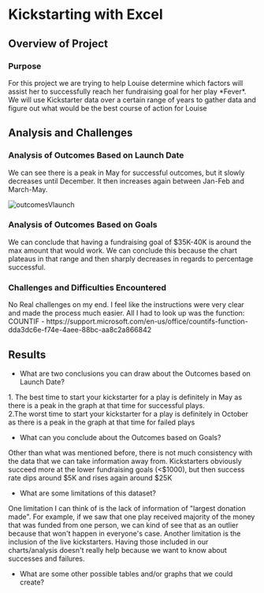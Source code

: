 # Kickstarting with Excel

## Overview of Project
### Purpose
<p>For this project we are trying to help Louise determine which factors will assist her to successfully reach her fundraising goal for her play *Fever*. We will use Kickstarter data over a certain range of years to gather data and figure out what would be the best course of action for Louise</p>

## Analysis and Challenges

### Analysis of Outcomes Based on Launch Date
<p>We can see there is a peak in May for successful outcomes, but it slowly decreases until December. It then increases again between Jan-Feb and March-May.</p>

![outcomesVlaunch](https://github.com/[mooshak21]/[kickstarter-analysis]/blob/[main]/Theater_Outcomes_vs_Launch.png?raw=true)

### Analysis of Outcomes Based on Goals
<p>We can conclude that having a fundraising goal of $35K-40K is around the max amount that would work. We can conclude this because the chart plateaus in that range and then sharply decreases in regards to percentage successful.</p>

### Challenges and Difficulties Encountered
<p>No Real challenges on my end. I feel like the instructions were very clear and made the process much easier. All I had to look up was the function:<br>
COUNTIF - https://support.microsoft.com/en-us/office/countifs-function-dda3dc6e-f74e-4aee-88bc-aa8c2a866842</p>

## Results

- What are two conclusions you can draw about the Outcomes based on Launch Date?
<p>1. The best time to start your kickstarter for a play is definitely in May as there is a peak in the graph at that time for successful plays.<br>
2.The worst time to start your kickstarter for a play is definitely in October as there is a peak in the graph at that time for failed plays</p>




- What can you conclude about the Outcomes based on Goals?
<p>Other than what was mentioned before, there is not much consistency with the data that we can take information away from. Kickstarters obviously succeed more at the lower fundraising goals (<$1000), but then success rate dips around $5K and rises again around $25K</p>




- What are some limitations of this dataset?
<p>One limitation I can think of is the lack of information of "largest donation made". For example, if we saw that one play received majority of the money that was funded from one person, we can kind of see that as an outlier because that won't happen in everyone's case. Another limitation is the inclusion of the live kickstarters. Having those included in our charts/analysis doesn't really help because we want to know about successes and failures.</p>

- What are some other possible tables and/or graphs that we could create?
<p></p>
